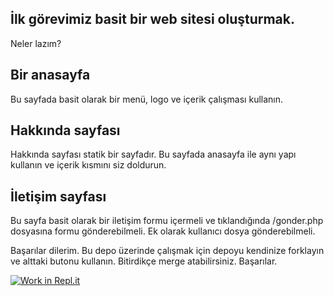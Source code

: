 İlk görevimiz basit bir web sitesi oluşturmak.
---

Neler lazım?

## Bir anasayfa

Bu sayfada basit olarak bir menü, logo ve içerik çalışması kullanın.

## Hakkında sayfası

Hakkında sayfası statik bir sayfadır. Bu sayfada anasayfa ile aynı yapı kullanın ve içerik kısmını siz doldurun.

## İletişim sayfası

Bu sayfa basit olarak bir iletişim formu içermeli ve tıklandığında /gonder.php dosyasına formu gönderebilmeli. Ek olarak kullanıcı dosya gönderebilmeli.


Başarılar dilerim. Bu depo üzerinde çalışmak için depoyu kendinize forklayın ve alttaki butonu kullanın. Bitirdikçe merge atabilirsiniz. Başarılar.

[![Work in Repl.it](https://classroom.github.com/assets/work-in-replit-14baed9a392b3a25080506f3b7b6d57f295ec2978f6f33ec97e36a161684cbe9.svg)](https://classroom.github.com/online_ide?assignment_repo_id=2944336&assignment_repo_type=AssignmentRepo)
